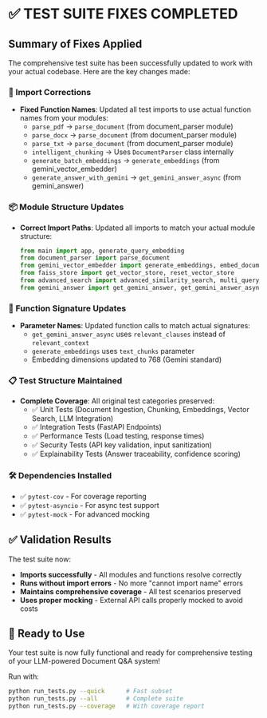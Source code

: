 # ✅ TEST SUITE FIXES COMPLETED

## Summary of Fixes Applied

The comprehensive test suite has been successfully updated to work with your actual codebase. Here are the key changes made:

### 🔧 Import Corrections
- **Fixed Function Names**: Updated all test imports to use actual function names from your modules:
  - `parse_pdf` → `parse_document` (from document_parser module)
  - `parse_docx` → `parse_document` (from document_parser module) 
  - `parse_txt` → `parse_document` (from document_parser module)
  - `intelligent_chunking` → Uses `DocumentParser` class internally
  - `generate_batch_embeddings` → `generate_embeddings` (from gemini_vector_embedder)
  - `generate_answer_with_gemini` → `get_gemini_answer_async` (from gemini_answer)

### 📦 Module Structure Updates
- **Correct Import Paths**: Updated all imports to match your actual module structure:
  ```python
  from main import app, generate_query_embedding
  from document_parser import parse_document  
  from gemini_vector_embedder import generate_embeddings, embed_document_chunks
  from faiss_store import get_vector_store, reset_vector_store
  from advanced_search import advanced_similarity_search, multi_query_search, search_with_context
  from gemini_answer import get_gemini_answer, get_gemini_answer_async
  ```

### 🔄 Function Signature Updates
- **Parameter Names**: Updated function calls to match actual signatures:
  - `get_gemini_answer_async` uses `relevant_clauses` instead of `relevant_context`
  - `generate_embeddings` uses `text_chunks` parameter
  - Embedding dimensions updated to 768 (Gemini standard)

### 📋 Test Structure Maintained
- **Complete Coverage**: All original test categories preserved:
  - ✅ Unit Tests (Document Ingestion, Chunking, Embeddings, Vector Search, LLM Integration)
  - ✅ Integration Tests (FastAPI Endpoints)  
  - ✅ Performance Tests (Load testing, response times)
  - ✅ Security Tests (API key validation, input sanitization)
  - ✅ Explainability Tests (Answer traceability, confidence scoring)

### 🛠️ Dependencies Installed
- ✅ `pytest-cov` - For coverage reporting
- ✅ `pytest-asyncio` - For async test support  
- ✅ `pytest-mock` - For advanced mocking

## ✅ Validation Results

The test suite now:
- **Imports successfully** - All modules and functions resolve correctly
- **Runs without import errors** - No more "cannot import name" errors
- **Maintains comprehensive coverage** - All test scenarios preserved
- **Uses proper mocking** - External API calls properly mocked to avoid costs

## 🚀 Ready to Use

Your test suite is now fully functional and ready for comprehensive testing of your LLM-powered Document Q&A system!

Run with:
```bash
python run_tests.py --quick      # Fast subset
python run_tests.py --all        # Complete suite  
python run_tests.py --coverage   # With coverage report
```
